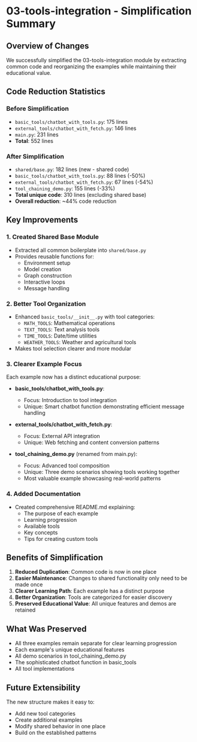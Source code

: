# 03-tools-integration - Simplification Summary

## Overview of Changes

We successfully simplified the 03-tools-integration module by extracting common code and reorganizing the examples while maintaining their educational value.

## Code Reduction Statistics

### Before Simplification
- `basic_tools/chatbot_with_tools.py`: 175 lines
- `external_tools/chatbot_with_fetch.py`: 146 lines  
- `main.py`: 231 lines
- **Total**: 552 lines

### After Simplification
- `shared/base.py`: 182 lines (new - shared code)
- `basic_tools/chatbot_with_tools.py`: 88 lines (-50%)
- `external_tools/chatbot_with_fetch.py`: 67 lines (-54%)
- `tool_chaining_demo.py`: 155 lines (-33%)
- **Total unique code**: 310 lines (excluding shared base)
- **Overall reduction**: ~44% code reduction

## Key Improvements

### 1. Created Shared Base Module
- Extracted all common boilerplate into `shared/base.py`
- Provides reusable functions for:
  - Environment setup
  - Model creation
  - Graph construction
  - Interactive loops
  - Message handling

### 2. Better Tool Organization
- Enhanced `basic_tools/__init__.py` with tool categories:
  - `MATH_TOOLS`: Mathematical operations
  - `TEXT_TOOLS`: Text analysis tools
  - `TIME_TOOLS`: Date/time utilities
  - `WEATHER_TOOLS`: Weather and agricultural tools
- Makes tool selection clearer and more modular

### 3. Clearer Example Focus
Each example now has a distinct educational purpose:

- **basic_tools/chatbot_with_tools.py**: 
  - Focus: Introduction to tool integration
  - Unique: Smart chatbot function demonstrating efficient message handling
  
- **external_tools/chatbot_with_fetch.py**:
  - Focus: External API integration
  - Unique: Web fetching and content conversion patterns
  
- **tool_chaining_demo.py** (renamed from main.py):
  - Focus: Advanced tool composition
  - Unique: Three demo scenarios showing tools working together
  - Most valuable example showcasing real-world patterns

### 4. Added Documentation
- Created comprehensive README.md explaining:
  - The purpose of each example
  - Learning progression
  - Available tools
  - Key concepts
  - Tips for creating custom tools

## Benefits of Simplification

1. **Reduced Duplication**: Common code is now in one place
2. **Easier Maintenance**: Changes to shared functionality only need to be made once
3. **Clearer Learning Path**: Each example has a distinct purpose
4. **Better Organization**: Tools are categorized for easier discovery
5. **Preserved Educational Value**: All unique features and demos are retained

## What Was Preserved

- All three examples remain separate for clear learning progression
- Each example's unique educational features
- All demo scenarios in tool_chaining_demo.py
- The sophisticated chatbot function in basic_tools
- All tool implementations

## Future Extensibility

The new structure makes it easy to:
- Add new tool categories
- Create additional examples
- Modify shared behavior in one place
- Build on the established patterns